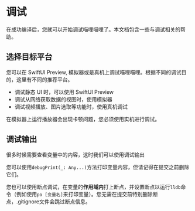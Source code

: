 # 调试
在成功编译后，您就可以开始调试喵哩喵哩了。本文档包含一些与调试相关的帮助。
## 选择目标平台
您可以在 SwiftUI Preview, 模拟器或是真机上调试喵哩喵哩。根据不同的调试目的，这里有不同的推荐平台。
- 调试静态 UI 时，可以使用 SwiftUI Preview
- 调试从网络获取数据的视图时，使用模拟器
- 调试视频播放、图片选取等功能时，使用真机调试

在模拟器上运行播放器会出现卡顿问题，您必须使用实机进行调试。
## 调试输出
很多时候需要查看变量中的内容，这时我们可以使用调试输出

您可以使用`debugPrint(_: Any...)`方法打印变量内容，但请记得在提交之前删除它们。

您也可以使用断点调试，在变量的**作用域内**打上断点，并设置断点以运行`lldb`命令（例如使用`po [变量名]`来打印变量）。您无需在提交前特别删除断点，.gitignore文件会跳过断点信息。
